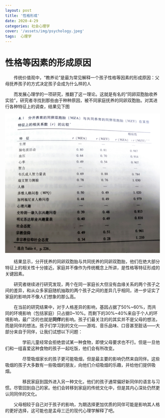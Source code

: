 ```yaml
---
layout: post
title: '性格形成'
date: 2020-4-29
categories: 社会心理学
cover: '/assets/img/psychology.jpeg'
tags:  心理学
---
```

# 性格等因素的形成原因
&emsp;&emsp;传统价值观中，“教养论”是最为常见解释一个孩子性格等因素的形成原因：父母抚养孩子的方式决定孩子会成为什么样的人

&emsp;&emsp;而发展心理学的一项研究，推翻了这一理论。这就是有名的“同卵双胞胎收养实验”，研究者寻找到那些由于种种原因，被不同家庭抚养的同卵双胞胎。对其进行各种特征上的调查，结果见下图


![](/assets/img/2020-4-29.jpg)


&emsp;&emsp;结果显示，分开抚养的同卵双胞胎与共同抚养的同卵双胞胎，他们在绝大部分特征上的相关性十分接近。家庭并不像作为传统概念上所讲，是性格等特征形成的关键因素。


&emsp;&emsp;研究者继续进行研究发现，两个在同一家庭长大但没有血缘关系的两个孩子之间的差异，和从众多家庭随机抽取的两个孩子之间的差异几乎相同，进一步证实了家庭的影响并不像人们想象的那么高。


&emsp;&emsp;在当前的研究结果中，对于人格差异的影响，基因占据了50%~60%，而共同的环境影响（包括家庭）只占据0~10%。而剩下的30%~40%来自于个人的环境影响，最广泛的也就是**同伴**的影响。孩子们最关注的的其实并不是父母的想法，而是同伴的想法。孩子们学习到的文化——游戏、音乐品味、口音甚至脏话——大部分来自于同伴，让我们试想以下问题：


&emsp;&emsp;&emsp;&emsp;学前儿童经常会拒绝尝试某一种食物，即使父母要求也不行。但是一旦他们和一组喜爱这种食物的孩子一起吃饭，他们会有所改变。


&emsp;&emsp;&emsp;&emsp;尽管吸烟家长的孩子更可能吸烟，但是最主要的影响仍然来自同伴。这些吸烟的孩子大多数有一些吸烟的朋友，向他们介绍吸烟的乐趣，并给他们提供吸烟。


&emsp;&emsp;&emsp;&emsp;移民家庭到国外进入另一种文化，他们的孩子通常偏好新同伴的语言与习惯。尽管回到自己的家。他们会转移到家庭的传统文化中，但是其内心深处仍然更认同同伴的文化。


&emsp;&emsp;父母相较于自己对于孩子的影响，为期选择更加优质的同伴可能是影响其人格的更好选择，这可能也是孟母三迁的现代心理学解释了吧。
